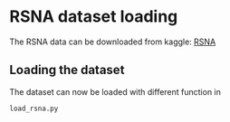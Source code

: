 # RSNA dataset loading

The RSNA data can be downloaded from kaggle:
[RSNA](https://www.kaggle.com/c/rsna-pneumonia-detection-challenge/)

## Loading the dataset

The dataset can now be loaded with different function in

```console
load_rsna.py
```
